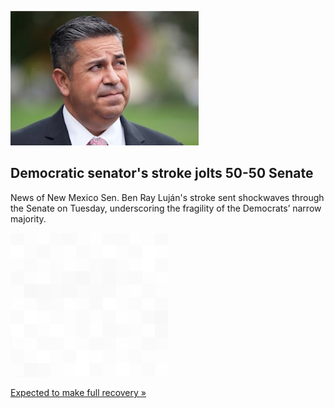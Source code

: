 
![Democratic senator's stroke jolts 50-50 Senate](./20220202115842.png)
## Democratic senator's stroke jolts 50-50 Senate

News of New Mexico Sen. Ben Ray Luján's stroke sent shockwaves through the Senate on Tuesday, underscoring the fragility of the Democrats’ narrow majority.

![pic](../square_bg.png)

[Expected to make full recovery »](https://www.yahoo.com/news/luj-n-stroke-jolts-50-003716419.html)
